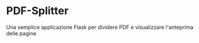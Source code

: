 # PDF-Splitter
Una semplice applicazione Flask per dividere PDF e visualizzare l'anteprima delle pagine
